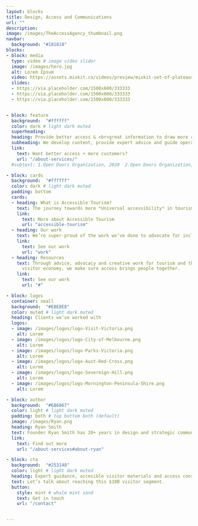 ```yaml
---
layout: blocks
title: Design, Access and Communications
url: ""
description:
image: /images/TheAccessAgency_thumbnail.png
navbar:
  background: "#181818"
blocks:
- block: media
  type: video # image video slider
  image: /images/hero.jpg
  alt: Lorem Ipsum
  video: https://assets.mixkit.co/videos/preview/mixkit-set-of-plateaus-seen-from-the-heights-in-a-sunset-26070-large.mp4
  slides:
  - https://via.placeholder.com/1500x600/333333
  - https://via.placeholder.com/1500x600/333333
  - https://via.placeholder.com/1500x600/333333


- block: feature
  background:  "#ffffff"
  color: dark # light dark muted
  superheading:
  heading: Provide better access & <br>great information to draw more customers.
  subheading: We develop content, provide expert advice and guide operators towards better visitor access and inclusion.
  link:
    text: Want better access + more customers?
    url: "/about-services/"
  #subtext: 1.Open Doors Organization, 2020  2.Open Doors Organization, 2020  3.Open Doors Organization, 2020  

- block: cards
  background:  "#ffffff"
  color: dark # light dark muted
  padding: bottom
  cards:
  - heading: What is Accessible Tourism?
    text: The journey towards more *Universal accessibility* in tourism means better societal inclusion and increased revenue for operators.
    link:
      text: More about Accessible Tourism
      url: "accessible-tourism"
  - heading: Our work
    text: We’re super-proud of the work we’ve done to advocate for inclusion and to help provide information for better experiences through better universal access.
    link:
      text: See our work
      url: "work"
  - heading: Resources
    text: Through advice, advocacy and creative work for tourism and the
      visitor economy, we make sure access brings people together.
    link:
      text: See our work
      url: "#"

- block: logos
  container: small
  background:  "#E8E8E8"
  color: muted # light dark muted
  heading: Clients we’ve worked with
  logos:
  - image: /images/logos/logo-Visit-Victoria.png
    alt: Lorem
  - image: /images/logos/logo-City-of-Melbourne.png
    alt: Lorem
  - image: /images/logos/logo-Parks-Victoria.png
    alt: Lorem
  - image: /images/logos/logo-Aust-Red-Cross.png
    alt: Lorem  
  - image: /images/logos/logo-Sovereign-Hill.png
    alt: Lorem
  - image: /images/logos/logo-Mornington-Peninsula-Shire.png
    alt: Lorem

- block: author
  background:  "#686867"
  color: light # light dark muted
  padding: both # top bottom both (default)
  image: /images/Ryan.png
  heading: Ryan Smith
  text: Founder Ryan Smith has 20+ years in design and strategic communications and is a qualified access consultant.
  link:
    text: Find out more
    url: "/about-services#about-ryan"

- block: cta
  background:  "#253148"
  color: light # light dark muted
  heading: Expert guidance, accesible visitor materials and access consulting.
  text: Let’s talk about reaching this $10B visitor segment.
  button:
    style: mint # whale mint sand
    text: Get in touch
    url: "/contact"


---
```

